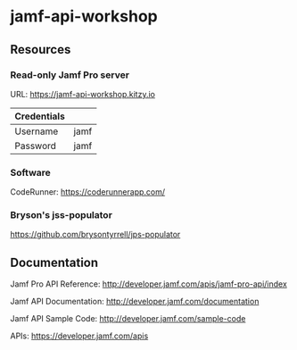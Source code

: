 # jamf-api-workshop

## Resources

### Read-only Jamf Pro server

URL: https://jamf-api-workshop.kitzy.io

| Credentials |      |   
|-------------|------|
| Username    | jamf |
| Password    | jamf |

### Software

CodeRunner: https://coderunnerapp.com/

### Bryson's jss-populator

https://github.com/brysontyrrell/jps-populator

## Documentation

Jamf Pro API Reference: http://developer.jamf.com/apis/jamf-pro-api/index

Jamf API Documentation: http://developer.jamf.com/documentation

Jamf API Sample Code: http://developer.jamf.com/sample-code

APIs: https://developer.jamf.com/apis
